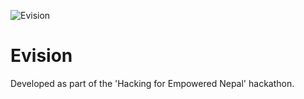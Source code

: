 ![Evision](logo.png)   
# Evision

Developed as part of the 'Hacking for Empowered Nepal' hackathon.